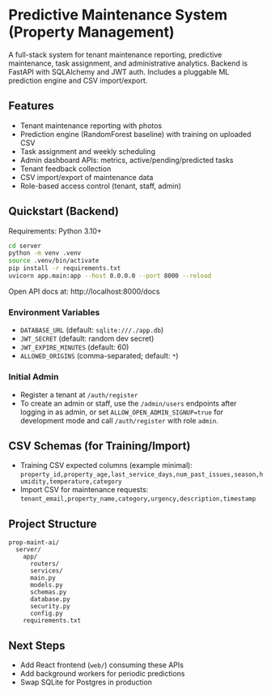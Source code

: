 # Predictive Maintenance System (Property Management)

A full-stack system for tenant maintenance reporting, predictive maintenance, task assignment, and administrative analytics. Backend is FastAPI with SQLAlchemy and JWT auth. Includes a pluggable ML prediction engine and CSV import/export.

## Features
- Tenant maintenance reporting with photos
- Prediction engine (RandomForest baseline) with training on uploaded CSV
- Task assignment and weekly scheduling
- Admin dashboard APIs: metrics, active/pending/predicted tasks
- Tenant feedback collection
- CSV import/export of maintenance data
- Role-based access control (tenant, staff, admin)

## Quickstart (Backend)

Requirements: Python 3.10+

```bash
cd server
python -m venv .venv
source .venv/bin/activate
pip install -r requirements.txt
uvicorn app.main:app --host 0.0.0.0 --port 8000 --reload
```

Open API docs at: http://localhost:8000/docs

### Environment Variables
- `DATABASE_URL` (default: `sqlite:///./app.db`)
- `JWT_SECRET` (default: random dev secret)
- `JWT_EXPIRE_MINUTES` (default: 60)
- `ALLOWED_ORIGINS` (comma-separated; default: `*`)

### Initial Admin
- Register a tenant at `/auth/register`
- To create an admin or staff, use the `/admin/users` endpoints after logging in as admin, or set `ALLOW_OPEN_ADMIN_SIGNUP=true` for development mode and call `/auth/register` with role `admin`.

## CSV Schemas (for Training/Import)
- Training CSV expected columns (example minimal): `property_id,property_age,last_service_days,num_past_issues,season,humidity,temperature,category`
- Import CSV for maintenance requests: `tenant_email,property_name,category,urgency,description,timestamp`

## Project Structure
```
prop-maint-ai/
  server/
    app/
      routers/
      services/
      main.py
      models.py
      schemas.py
      database.py
      security.py
      config.py
    requirements.txt
```

## Next Steps
- Add React frontend (`web/`) consuming these APIs
- Add background workers for periodic predictions
- Swap SQLite for Postgres in production